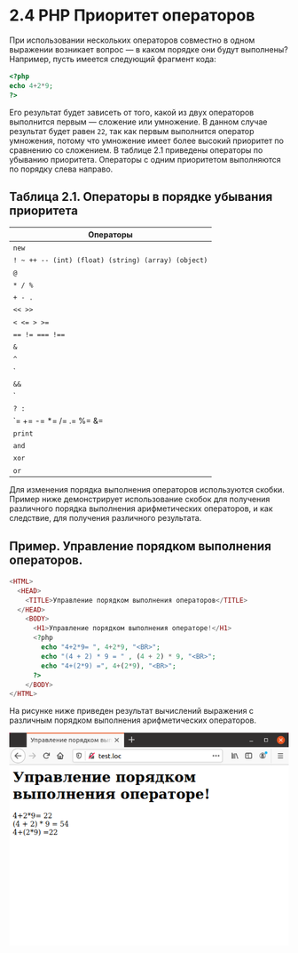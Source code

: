 # 2.4 PHP Приоритет операторов
При использовании нескольких операторов совместно в одном выражении
возникает вопрос — в каком порядке они будут выполнены? Например, пусть
имеется следующий фрагмент кода:

```php
<?php
echo 4+2*9;
?>
```

Его результат будет зависеть от того, какой из двух операторов выполнится
первым — сложение или умножение. В данном случае результат будет равен `22`,
так как первым выполнится оператор умножения, потому что умножение имеет
более высокий приоритет по сравнению со сложением. В таблице 2.1 приведены
операторы по убыванию приоритета. Операторы с одним приоритетом 
выполняются по порядку слева направо.

## Таблица 2.1. Операторы в порядке убывания приоритета

| **Операторы** |
| ------------- |
| `new` |
| `! ~ ++ -- (int) (float) (string) (array) (object)`|
| `@` |
| `* / %` |
| `+ - .` |
| `<< >>` |
| `< <= > >=` |
| `== != === !==` |
| `&` |
| `^` |
| `|` |
| `&&` |
| `||` |
| `? :` |
| `= += -= *= /= .= %= &= |= ^= <<= >>=` |
| `print` |
| `and` |
| `xor` |
| `or` |

Для изменения порядка выполнения операторов используются скобки. 
Пример ниже демонстрирует использование скобок для получения различного 
порядка выполнения арифметических операторов, и как следствие, для получения
различного результата.

## Пример. Управление порядком выполнения операторов.

```php
<HTML>
  <HEAD>
    <TITLE>Управление порядком выполнения операторов</TITLE>
  </HEAD>
    <BODY>
      <H1>Управление порядком выполнения операторе!</H1>
      <?php
        echo "4+2*9= ", 4+2*9, "<BR>";
        echo "(4 + 2) * 9 = " , (4 + 2) * 9, "<BR>";
        echo "4+(2*9) =", 4+(2*9), "<BR>";
      ?>
    </BODY>
</HTML>
```

На рисунке ниже приведен результат вычислений выражения с различным 
порядком выполнения арифметических операторов.

![php Порядок выполнения операторов](images/poryadok-vypolneniya-operatorov.png)
